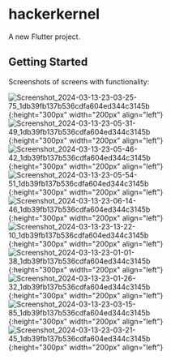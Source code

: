 # hackerkernel

A new Flutter project.

## Getting Started

Screenshots of screens with functionality: 

![Screenshot_2024-03-13-23-03-25-75_1db39fb137b536cdfa604ed344c3145b](https://github.com/Shonu72/hackerkernel_assignment/assets/67668844/48fd4ae9-b59f-4f37-892f-877da35eb0ce){:height="300px" width="200px" align="left"}
![Screenshot_2024-03-13-23-05-31-49_1db39fb137b536cdfa604ed344c3145b](https://github.com/Shonu72/hackerkernel_assignment/assets/67668844/0d76d14a-d036-4c3b-bf76-ac991ec1fe25){:height="300px" width="200px" align="left"}
![Screenshot_2024-03-13-23-05-46-42_1db39fb137b536cdfa604ed344c3145b](https://github.com/Shonu72/hackerkernel_assignment/assets/67668844/8208e773-265f-4490-995a-cd5d6a93ee1a){:height="300px" width="200px" align="left"}
![Screenshot_2024-03-13-23-05-54-51_1db39fb137b536cdfa604ed344c3145b](https://github.com/Shonu72/hackerkernel_assignment/assets/67668844/38440da5-e67b-49d3-900c-c68168ae0fab){:height="300px" width="200px" align="left"}
![Screenshot_2024-03-13-23-06-14-46_1db39fb137b536cdfa604ed344c3145b](https://github.com/Shonu72/hackerkernel_assignment/assets/67668844/04ccea62-3c29-4781-bb38-ee0cd18333a3){:height="300px" width="200px" align="left"}
![Screenshot_2024-03-13-23-13-22-10_1db39fb137b536cdfa604ed344c3145b](https://github.com/Shonu72/hackerkernel_assignment/assets/67668844/df5b3d0c-cedf-419b-8537-7044a04de407){:height="300px" width="200px" align="left"}
![Screenshot_2024-03-13-23-01-01-38_1db39fb137b536cdfa604ed344c3145b](https://github.com/Shonu72/hackerkernel_assignment/assets/67668844/c4551918-a789-417f-bf3b-6faed3f2e040){:height="300px" width="200px" align="left"}
![Screenshot_2024-03-13-23-01-26-32_1db39fb137b536cdfa604ed344c3145b](https://github.com/Shonu72/hackerkernel_assignment/assets/67668844/9ac2b26f-21c5-4de4-a638-717a7e25a2c6){:height="300px" width="200px" align="left"}
![Screenshot_2024-03-13-23-03-15-85_1db39fb137b536cdfa604ed344c3145b](https://github.com/Shonu72/hackerkernel_assignment/assets/67668844/8bcbf784-0ced-4bd2-a875-9310df0783ad){:height="300px" width="200px" align="left"}
![Screenshot_2024-03-13-23-03-21-45_1db39fb137b536cdfa604ed344c3145b](https://github.com/Shonu72/hackerkernel_assignment/assets/67668844/1fd3dbf3-1b84-4f00-83a8-f909be1d4dda){:height="300px" width="200px" align="left"}
